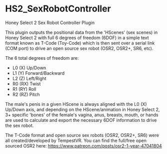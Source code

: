 # HS2_SexRobotController
Honey Select 2 Sex Robot Controller Plugin 

This plugin outputs the positional data from the 'HScenes' (sex scenes) in Honey Select 2 with full 6 degrees of freedom (6DOF) in a simple text format known as T-Code (Toy-Code) which is then sent over a serial link (COM port) to drive an open source sex robot (OSR2, OSR2+, SR6, etc).

The 6 total degrees of freedom are:
- L0 (X) Up/Down
- L1 (Y) Forward/Backward
- L2 (Z) Left/Right
- R0 (RX) Twist
- R1 (RY) Roll
- R2 (RZ) Pitch

The male's penis in a given HScene is always aligned with the L0 (X) Up/Down axis, and depending on the HScene/animation in Honey Select 2, 3+ specific 'bones' of the female's vagina, anus, breasts, mouth, or hands are used to calculate and export the necessary 6DOF information to drive the sex robot.

The T-Code format and open source sex robots (OSR2, OSR2+, SR6) were all created/developed by TempestVR. You can find the full/free open sourced OSR2 here: https://www.patreon.com/posts/osr2-1-year-47041804
